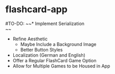 # flashcard-app

#TO-DO:
  ~~* Implement Serialization <br /> ~~
  * Refine Aesthetic <br /> 
      * Maybe Include a Background Image <br /> 
      * Better Button Styles
  * Localization (German and English) <br /> 
  * Offer a Regular FlashCard Game Option <br /> 
  * Allow for Multiple Games to be Housed in App <br /> 
